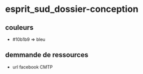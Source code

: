 # esprit_sud_dossier-conception
## couleurs
 - #10b1b9 => bleu

 ## demmande de ressources
 - url facebook CMTP